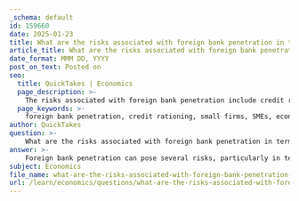 ```yaml
---
_schema: default
id: 159660
date: 2025-01-23
title: What are the risks associated with foreign bank penetration in terms of credit rationing to small firms?
article_title: What are the risks associated with foreign bank penetration in terms of credit rationing to small firms?
date_format: MMM DD, YYYY
post_on_text: Posted on
seo:
  title: QuickTakes | Economics
  page_description: >-
    The risks associated with foreign bank penetration include credit rationing for small firms, reduced economic growth, and increased economic inequality, primarily due to foreign banks favoring larger borrowers.
  page_keywords: >-
    foreign bank penetration, credit rationing, small firms, SMEs, economic growth, financial sector efficiency, economic inequality, lending, financing challenges, larger corporations
author: QuickTakes
question: >-
    What are the risks associated with foreign bank penetration in terms of credit rationing to small firms?
answer: >-
    Foreign bank penetration can pose several risks, particularly in terms of credit rationing to small and medium-sized enterprises (SMEs). Here are the key risks associated with this phenomenon:\n\n1. **Credit Rationing**: Foreign banks often prioritize lending to larger, more creditworthy borrowers, which can lead to a higher degree of credit rationing for SMEs. This is particularly concerning because SMEs typically operate in the non-tradable sector and may not have the same level of collateral or credit history as larger firms. As a result, they may find it more challenging to secure financing, which can stifle their growth and operational capabilities.\n\n2. **Focus on Larger Corporations**: Foreign banks may concentrate their lending operations on larger corporations that are involved in the production of tradable goods. This focus can limit the availability of credit for smaller firms, which are crucial for job creation and economic diversity. The lack of access to financing can hinder the ability of SMEs to invest in new projects, expand their operations, or even maintain their current level of activity.\n\n3. **Impact on Economic Growth**: The credit rationing faced by SMEs can have broader implications for the economy. When small firms struggle to obtain financing, it can lead to reduced output, lower employment rates, and adverse effects on income distribution. This can create a cycle where the overall economic growth is hampered, as SMEs are often significant contributors to innovation and job creation.\n\n4. **Reduced Financial Sector Efficiency**: If foreign banks predominantly lend to the most creditworthy borrowers, their presence may not contribute to an overall increase in efficiency in the financial sector. This can lead to a misallocation of resources, where capital is not directed towards the most productive uses, further exacerbating the challenges faced by SMEs.\n\n5. **Potential for Increased Economic Inequality**: The focus on larger firms can exacerbate economic inequality, as the benefits of financial services may not be equitably distributed. This can lead to a situation where wealth becomes concentrated among larger corporations, while smaller businesses and their employees face increasing challenges.\n\nIn summary, while foreign bank penetration can enhance competition and improve financial services, it also carries significant risks related to credit rationing for SMEs. These risks can adversely affect local businesses, economic growth, and overall financial stability.
subject: Economics
file_name: what-are-the-risks-associated-with-foreign-bank-penetration-in-terms-of-credit-rationing-to-small-firms.md
url: /learn/economics/questions/what-are-the-risks-associated-with-foreign-bank-penetration-in-terms-of-credit-rationing-to-small-firms
---
```


&nbsp;